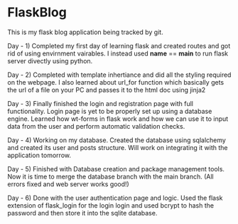 # FlaskBlog
This is my flask blog application being tracked by git. 

Day - 1) Completed my first day of learning flask and created routes and got rid of using envirnment vairables. I instead used __name__ == __main__ to run flask server divectly using python.
 
Day - 2) Completed with template inhertiance and did all the styling required on the webpage. I also learned about url_for function which basically gets the url of a file on your PC and passes it to the html doc using jinja2 

Day - 3) Finally finished the login and registration page with full functionality. Login page is yet to be properly set up using a database engine. Learned how wt-forms in flask work and how we can use it to input data from the user and perform automatic validation checks.

Day - 4) Working on my database. Created the database using sqlalchemy and created its user and posts structure. Will work on integrating it with the application tomorrow.

Day - 5) Finished with Database creation and package management tools. Now it is time to merge the database branch with the main branch. (All errors fixed and web server works good!)

Day - 6) Done with the user authentication page and logic. Used the flask extension of flask_login for the login login and used bcrypt to hash the password and then store it into the sqlite database. 
 

